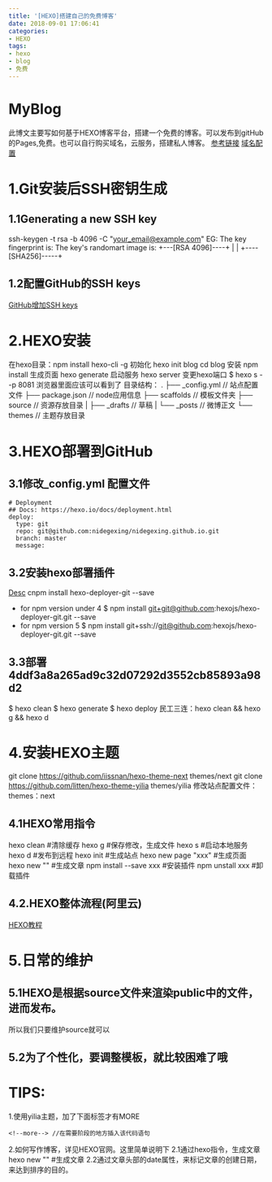 ```yaml
---
title: '[HEXO]搭建自己的免费博客'
date: 2018-09-01 17:06:41
categories:
- HEXO
tags:
- hexo
- blog
- 免费
---
```

# MyBlog
此博文主要写如何基于HEXO博客平台，搭建一个免费的博客。可以发布到gitHub的Pages,免费。也可以自行购买域名，云服务，搭建私人博客。
[参考链接](https://www.cnblogs.com/wumz/p/8030244.html)
[域名配置](https://blog.csdn.net/simba1949/article/details/79252352)
<!--more-->
# 1.Git安装后SSH密钥生成
## 1.1Generating a new SSH key
ssh-keygen -t rsa -b 4096 -C "your_email@example.com"
EG:
The key fingerprint is:
The key's randomart image is:
+---[RSA 4096]----+
|                 |
+----[SHA256]-----+
## 1.2配置GitHub的SSH keys
[GitHub增加SSH keys](https://git-scm.com/book/zh/v2/GitHub-%E8%B4%A6%E6%88%B7%E7%9A%84%E5%88%9B%E5%BB%BA%E5%92%8C%E9%85%8D%E7%BD%AE)
# 2.HEXO安装
在hexo目录：npm install hexo-cli -g
初始化
hexo init blog
cd blog
安装
npm install
生成页面
hexo generate
启动服务
hexo server
变更hexo端口
$ hexo s --p 8081
浏览器里面应该可以看到了
目录结构：
.
├── _config.yml		// 站点配置文件
├── package.json	// node应用信息
├── scaffolds		// 模板文件夹
├── source			// 资源存放目录
|   ├── _drafts		// 草稿
|   └── _posts		// 微博正文
└── themes			// 主题存放目录

# 3.HEXO部署到GitHub
## 3.1修改_config.yml 配置文件
```
# Deployment
## Docs: https://hexo.io/docs/deployment.html
deploy:
  type: git
  repo: git@github.com:nidegexing/nidegexing.github.io.git
  branch: master
  message:
```
## 3.2安装hexo部署插件
[Desc](https://github.com/hexojs/hexo-deployer-git)
cnpm install hexo-deployer-git --save
- for npm version under 4
$ npm install git+git@github.com:hexojs/hexo-deployer-git.git --save
- for npm version 5
$ npm install git+ssh://git@github.com:hexojs/hexo-deployer-git.git --save
## 3.3部署 4ddf3a8a265ad9c32d07292d3552cb85893a98d2
$ hexo clean
$ hexo generate
$ hexo deploy
民工三连：hexo clean && hexo g && hexo d
# 4.安装HEXO主题
git clone https://github.com/iissnan/hexo-theme-next themes/next
git clone https://github.com/litten/hexo-theme-yilia themes/yilia
修改站点配置文件：themes：next
## 4.1HEXO常用指令
hexo clean #清除缓存
hexo g  #保存修改，生成文件
hexo s  #启动本地服务
hexo d  #发布到远程
hexo init #生成站点
hexo new page "xxx" #生成页面
hexo new "" #生成文章
npm install --save xxx  #安装插件
npm unstall xxx #卸载插件
## 4.2.HEXO整体流程(阿里云)
[HEXO教程](https://www.cnblogs.com/visugar/p/6821777.html)
# 5.日常的维护
## 5.1HEXO是根据source文件来渲染public中的文件，进而发布。
所以我们只要维护source就可以
## 5.2为了个性化，要调整模板，就比较困难了哦

# TIPS:
1.使用yilia主题，加了下面标签才有MORE
```
<!--more--> //在需要阶段的地方插入该代码语句
```
2.如何写作博客，详见HEXO官网。这里简单说明下
2.1通过hexo指令，生成文章
hexo new "" #生成文章
2.2通过文章头部的date属性，来标记文章的创建日期，来达到排序的目的。
